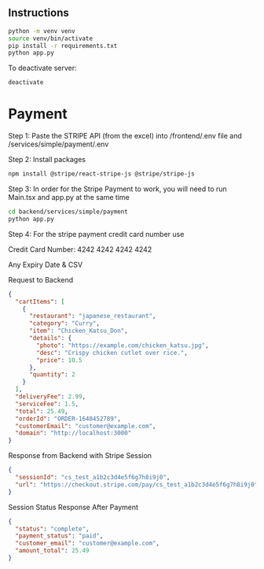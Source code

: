 ## Instructions

```bash
python -m venv venv
source venv/bin/activate
pip install -r requirements.txt
python app.py
```

To deactivate server:

```bash
deactivate
```

<h1>Payment</h1>

Step 1: Paste the STRIPE API (from the excel) into /frontend/.env file and /services/simple/payment/.env

Step 2: Install packages

```bash
npm install @stripe/react-stripe-js @stripe/stripe-js
```

Step 3: In order for the Stripe Payment to work, you will need to run Main.tsx and app.py at the same time

```bash
cd backend/services/simple/payment
python app.py
```

Step 4: For the stripe payment credit card number use

<p>Credit Card Number: 4242 4242 4242 4242</p>
<p>Any Expiry Date & CSV</p>

Request to Backend

```json
{
  "cartItems": [
    {
      "restaurant": "japanese_restaurant",
      "category": "Curry",
      "item": "Chicken_Katsu_Don",
      "details": {
        "photo": "https://example.com/chicken_katsu.jpg",
        "desc": "Crispy chicken cutlet over rice.",
        "price": 10.5
      },
      "quantity": 2
    }
  ],
  "deliveryFee": 2.99,
  "serviceFee": 1.5,
  "total": 25.49,
  "orderId": "ORDER-1648452789",
  "customerEmail": "customer@example.com",
  "domain": "http://localhost:3000"
}
```

Response from Backend with Stripe Session

```json
{
  "sessionId": "cs_test_a1b2c3d4e5f6g7h8i9j0",
  "url": "https://checkout.stripe.com/pay/cs_test_a1b2c3d4e5f6g7h8i9j0"
}
```

Session Status Response After Payment

```json
{
  "status": "complete",
  "payment_status": "paid",
  "customer_email": "customer@example.com",
  "amount_total": 25.49
}
```

